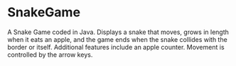 # SnakeGame

A Snake Game coded in Java. Displays a snake that moves, grows in length when it eats an apple, and the game ends when the snake collides with the border or itself. Additional features include an apple counter. Movement is controlled by the arrow keys.
